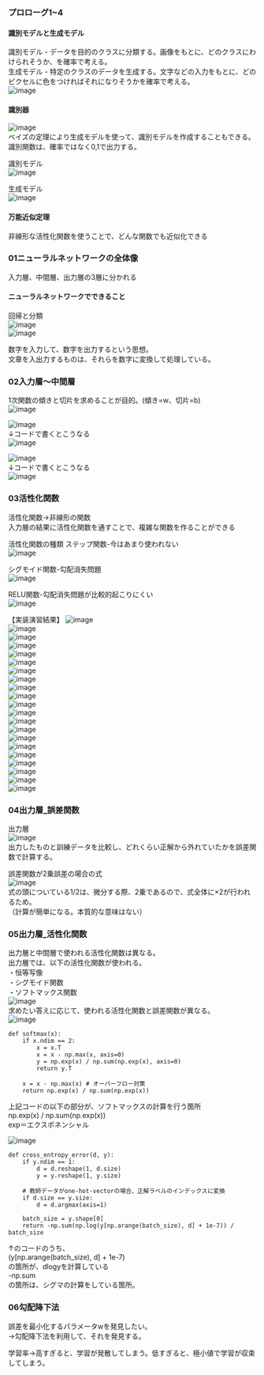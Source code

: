 ### プロローグ1~4  
#### 識別モデルと生成モデル
識別モデル - データを目的のクラスに分類する。画像をもとに、どのクラスにわけられそうか、を確率で考える。  
生成モデル - 特定のクラスのデータを生成する。文字などの入力をもとに、どのピクセルに色をつければそれになりそうかを確率で考える。  
![image](https://user-images.githubusercontent.com/20613753/139427260-243d3a83-4b33-4720-ac6c-adbaa7ce3639.png)  

#### 識別器
![image](https://user-images.githubusercontent.com/20613753/139427425-77aaf620-6564-4448-961a-3d419a86aebc.png)  
ベイズの定理により生成モデルを使って、識別モデルを作成することもできる。  
識別関数は、確率ではなく0,1で出力する。  

識別モデル  
![image](https://user-images.githubusercontent.com/20613753/139434340-8bea0d74-7f33-4f57-a928-bf89899413f4.png)  
  
生成モデル  
![image](https://user-images.githubusercontent.com/20613753/139434657-c700cc88-29f5-4827-baa5-b4b332b0d8ae.png)  

#### 万能近似定理
非線形な活性化関数を使うことで、どんな関数でも近似化できる

### 01ニューラルネットワークの全体像
入力層、中間層、出力層の3層に分かれる

#### ニューラルネットワークでできること
回帰と分類  
![image](https://user-images.githubusercontent.com/20613753/139438431-c5253760-fd30-4404-8756-fbf11c5cabfe.png)  
![image](https://user-images.githubusercontent.com/20613753/139438451-54cbc0ae-17a1-42aa-9cce-1124fd8663cd.png)
  
数字を入力して、数字を出力するという思想。  
文章を入出力するものは、それらを数字に変換して処理している。

### 02入力層～中間層
1次関数の傾きと切片を求めることが目的。(傾き=w、切片=b)  
![image](https://user-images.githubusercontent.com/20613753/139520309-9a708d43-0ee1-47ff-acbf-80b587cd66fb.png)  

![image](https://user-images.githubusercontent.com/20613753/139522252-11194e30-18ec-4647-9cfd-08020288e8cf.png)  
↓コードで書くとこうなる  
![image](https://user-images.githubusercontent.com/20613753/139522304-4f516378-da22-4a95-b3fe-cd9603d8e05c.png)  

![image](https://user-images.githubusercontent.com/20613753/139522322-293a00b2-0654-4612-ac9c-7bda720465e7.png)  
↓コードで書くとこうなる  
![image](https://user-images.githubusercontent.com/20613753/139522347-7576d736-15d0-4837-9a78-a8b13fe5ff2a.png)  

### 03活性化関数
活性化関数→非線形の関数  
入力層の結果に活性化関数を通すことで、複雑な関数を作ることができる  

活性化関数の種類
ステップ関数-今はあまり使われない  
![image](https://user-images.githubusercontent.com/20613753/139523109-b003b6e3-fcdb-46ad-9eef-612c78dc43e3.png)  
  
シグモイド関数-勾配消失問題  
![image](https://user-images.githubusercontent.com/20613753/139523122-5479118d-8729-4b95-babe-e1a0c94ba549.png)  
  
RELU関数-勾配消失問題が比較的起こりにくい  
![image](https://user-images.githubusercontent.com/20613753/139523144-3c3a96f4-c0f2-4c55-80b2-c8a1f25a5a66.png)  


【実装演習結果】
![image](https://user-images.githubusercontent.com/20613753/139523478-ed71b923-3254-4024-962e-03da9bc27125.png)  
![image](https://user-images.githubusercontent.com/20613753/139523489-0e1284f7-c659-45cf-b466-55cb0de48873.png)  
![image](https://user-images.githubusercontent.com/20613753/139523502-c0388b13-729d-4f32-a968-434ea82f04f3.png)  
![image](https://user-images.githubusercontent.com/20613753/139523551-0cc87198-05fa-416c-80ff-b9b893b24274.png)  
![image](https://user-images.githubusercontent.com/20613753/139523559-3af34597-20a5-4c5b-9621-4a32e08ab09a.png)  
![image](https://user-images.githubusercontent.com/20613753/139523576-776d1e38-2664-4d3c-9141-dab7685023e4.png)  
![image](https://user-images.githubusercontent.com/20613753/139523586-d05a11ef-4e7e-4123-bd4a-c3be7593dfdb.png)  
![image](https://user-images.githubusercontent.com/20613753/139523609-6cd19b25-260d-4580-934f-f82d51566ebb.png)  
![image](https://user-images.githubusercontent.com/20613753/139523617-d9ae7277-6233-4a67-b377-b507bc1380f1.png)  
![image](https://user-images.githubusercontent.com/20613753/139523633-b381239e-27fa-491b-8a31-8f3a15a00f77.png)  
![image](https://user-images.githubusercontent.com/20613753/139523637-1c3b9fcb-6548-47bd-897d-f1b62dad51c7.png)  
![image](https://user-images.githubusercontent.com/20613753/139523643-1292fa6b-73ea-4b2e-8780-d4f6c6cff919.png)  
![image](https://user-images.githubusercontent.com/20613753/139523650-010473f8-3f4c-4a18-af39-0833d5ab3523.png)  
![image](https://user-images.githubusercontent.com/20613753/139523653-8fd49c2c-c0e3-4fdc-97c5-70db64c9fd59.png)  
![image](https://user-images.githubusercontent.com/20613753/139523655-1bcffaca-7e40-4b78-a008-5944b67dac53.png)  
![image](https://user-images.githubusercontent.com/20613753/139523657-88a4cf9e-b86c-45ec-b0f7-a00e0a790f05.png)  
![image](https://user-images.githubusercontent.com/20613753/139523668-c7fbd48b-24a0-4b04-9f7a-bb82de05f86c.png)  
![image](https://user-images.githubusercontent.com/20613753/139523675-4a2b12f6-2b7d-4b72-8d13-8a25e3c4cab7.png)  
![image](https://user-images.githubusercontent.com/20613753/139523680-9e304aa6-1083-4c36-8dc8-febdfe28b79a.png)  
![image](https://user-images.githubusercontent.com/20613753/139523682-b71cdb17-2698-451d-af09-890d2283315c.png)  
![image](https://user-images.githubusercontent.com/20613753/139523685-4595b289-5d53-42f7-9601-a3b6935d4827.png)

### 04出力層_誤差関数
出力層  
![image](https://user-images.githubusercontent.com/20613753/139523794-11be6523-b99e-4bad-a6e1-855f70cead24.png)  
出力したものと訓練データを比較し、どれくらい正解から外れていたかを誤差関数で計算する。  
  
誤差関数が2乗誤差の場合の式  
![image](https://user-images.githubusercontent.com/20613753/139523911-d4f8cc84-289b-44db-8139-76b3055d69ae.png)  
式の頭についている1/2は、微分する際、2乗であるので、式全体に×2が行われるため。  
（計算が簡単になる。本質的な意味はない）  

### 05出力層_活性化関数
出力層と中間層で使われる活性化関数は異なる。  
出力層では、以下の活性化関数が使われる。  
・恒等写像  
・シグモイド関数  
・ソフトマックス関数  
![image](https://user-images.githubusercontent.com/20613753/139526806-5cb60ae5-b60c-452d-89d3-e8fabd23fda9.png)  
求めたい答えに応じて、使われる活性化関数と誤差関数が異なる。  
![image](https://user-images.githubusercontent.com/20613753/139526840-7ab389eb-c256-445e-9d7b-34313d2aa762.png)  

```
def softmax(x):
    if x.ndim == 2:
        x = x.T
        x = x - np.max(x, axis=0)
        y = np.exp(x) / np.sum(np.exp(x), axis=0)
        return y.T

    x = x - np.max(x) # オーバーフロー対策
    return np.exp(x) / np.sum(np.exp(x))
```
上記コードの以下の部分が、ソフトマックスの計算を行う箇所  
np.exp(x) / np.sum(np.exp(x))  
exp＝エクスポネンシャル  
  
![image](https://user-images.githubusercontent.com/20613753/139527104-572951ca-836d-4f5f-b803-1e17ea6b421f.png)  

```
def cross_entropy_error(d, y):
    if y.ndim == 1:
        d = d.reshape(1, d.size)
        y = y.reshape(1, y.size)
        
    # 教師データがone-hot-vectorの場合、正解ラベルのインデックスに変換
    if d.size == y.size:
        d = d.argmax(axis=1)
             
    batch_size = y.shape[0]
    return -np.sum(np.log(y[np.arange(batch_size), d] + 1e-7)) / batch_size
```
↑のコードのうち、  
(y[np.arange(batch_size), d] + 1e-7)  
の箇所が、dlogyを計算している  
-np.sum  
の箇所は、シグマの計算をしている箇所。

### 06勾配降下法
誤差を最小化するパラメータwを発見したい。  
→勾配降下法を利用して、それを発見する。  
  
学習率→高すぎると、学習が発散してしまう。低すぎると、極小値で学習が収束してしまう。  


